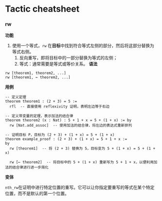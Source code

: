 # Tactic cheatsheet
### rw

**功能** 

1. 使用一个等式，``rw`` 在**目标**中找到符合等式左侧的部分，然后将这部分替换为等式右侧。
   1. 反向重写，即将目标中的一部分替换为等式的左侧；
   2. 等式：通常需要是等式或等价关系。
**语法**
```lean
rw [theorem1, theorem2, ...]
rw [theorem1, ← theorem2, ...]
```

**用例**
```lean
-- 定义定理
theorem theorem1 : (2 + 3) = 5 :=
  rfl  -- 直接使用 reflexivity 证明，表明左边等于右边

-- 定义带变量的定理，表示加法的结合律
theorem theorem2 (x : Nat) : 5 + 1 + x = 5 + (1 + x) := by
  rw [Nat.add_assoc]  -- 使用加法的结合律，将左边的表达式重新排列

-- 证明目标 P，目标为 (2 + 3) + (1 + x) = 5 + (1 + x)
theorem example_proof : (2 + 3) + (1 + x) = 5 + 1 + x :=
by
  rw [theorem1]  -- 将 (2 + 3) 替换为 5，目标变为 5 + (1 + x) = 5 + (1 + x)

  rw [← theorem2]  -- 将目标中的 5 + (1 + x) 重新写为 5 + 1 + x，以便利用加法的结合律进行进一步简化
```

**变体**

``nth_rw``在证明中进行特定位置的重写。它可以让你指定要重写的等式在某个特定位置，而不是默认的第一个位置。

